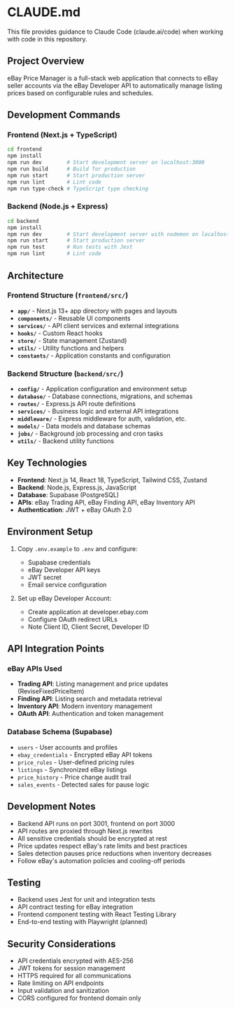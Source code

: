 # CLAUDE.md

This file provides guidance to Claude Code (claude.ai/code) when working with code in this repository.

## Project Overview

eBay Price Manager is a full-stack web application that connects to eBay seller accounts via the eBay Developer API to automatically manage listing prices based on configurable rules and schedules.

## Development Commands

### Frontend (Next.js + TypeScript)
```bash
cd frontend
npm install
npm run dev        # Start development server on localhost:3000
npm run build      # Build for production
npm run start      # Start production server
npm run lint       # Lint code
npm run type-check # TypeScript type checking
```

### Backend (Node.js + Express)
```bash
cd backend
npm install
npm run dev        # Start development server with nodemon on localhost:3001
npm run start      # Start production server
npm run test       # Run tests with Jest
npm run lint       # Lint code
```

## Architecture

### Frontend Structure (`frontend/src/`)
- **`app/`** - Next.js 13+ app directory with pages and layouts
- **`components/`** - Reusable UI components
- **`services/`** - API client services and external integrations
- **`hooks/`** - Custom React hooks
- **`store/`** - State management (Zustand)
- **`utils/`** - Utility functions and helpers
- **`constants/`** - Application constants and configuration

### Backend Structure (`backend/src/`)
- **`config/`** - Application configuration and environment setup
- **`database/`** - Database connections, migrations, and schemas
- **`routes/`** - Express.js API route definitions
- **`services/`** - Business logic and external API integrations
- **`middleware/`** - Express middleware for auth, validation, etc.
- **`models/`** - Data models and database schemas
- **`jobs/`** - Background job processing and cron tasks
- **`utils/`** - Backend utility functions

## Key Technologies

- **Frontend**: Next.js 14, React 18, TypeScript, Tailwind CSS, Zustand
- **Backend**: Node.js, Express.js, JavaScript
- **Database**: Supabase (PostgreSQL)
- **APIs**: eBay Trading API, eBay Finding API, eBay Inventory API
- **Authentication**: JWT + eBay OAuth 2.0

## Environment Setup

1. Copy `.env.example` to `.env` and configure:
   - Supabase credentials
   - eBay Developer API keys
   - JWT secret
   - Email service configuration

2. Set up eBay Developer Account:
   - Create application at developer.ebay.com
   - Configure OAuth redirect URLs
   - Note Client ID, Client Secret, Developer ID

## API Integration Points

### eBay APIs Used
- **Trading API**: Listing management and price updates (ReviseFixedPriceItem)
- **Finding API**: Listing search and metadata retrieval
- **Inventory API**: Modern inventory management
- **OAuth API**: Authentication and token management

### Database Schema (Supabase)
- `users` - User accounts and profiles
- `ebay_credentials` - Encrypted eBay API tokens
- `price_rules` - User-defined pricing rules
- `listings` - Synchronized eBay listings
- `price_history` - Price change audit trail
- `sales_events` - Detected sales for pause logic

## Development Notes

- Backend API runs on port 3001, frontend on port 3000
- API routes are proxied through Next.js rewrites
- All sensitive credentials should be encrypted at rest
- Price updates respect eBay's rate limits and best practices
- Sales detection pauses price reductions when inventory decreases
- Follow eBay's automation policies and cooling-off periods

## Testing

- Backend uses Jest for unit and integration tests
- API contract testing for eBay integration
- Frontend component testing with React Testing Library
- End-to-end testing with Playwright (planned)

## Security Considerations

- API credentials encrypted with AES-256
- JWT tokens for session management
- HTTPS required for all communications
- Rate limiting on API endpoints
- Input validation and sanitization
- CORS configured for frontend domain only